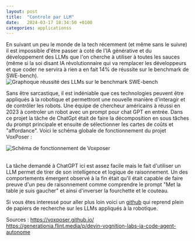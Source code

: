 ```yaml
---
layout: post
title:  "Controle par LLM"
date:   2024-03-17 18:34:50 +0100
categories: applicationss
---
```

<link rel="stylesheet" href="https://picorba.github.io/Rapport-veille-technologique/assets/css/theme_dark.css">

En suivant un peu le monde de la tech récemment (et même sans le suivre) il est impossible d'être passer à coté de l'IA générative et du développement des LLMs que l'on cherche à utiliser à toutes les sauces (même si la soi disant IA révolutionnaire qui va remplacer les développeurs et que coder ne servira à rien a en fait 14% de réussite sur le benchmark de SWE-bench). <br>
 <img src="https://picorba.github.io/Rapport-veille-technologique/assets/images/mensonge.png" alt="Graphoque réussité des LLMs sur le benchmark SWE-bench"><br>


Sans être sarcastique, il est indéniable que ces technologies peuvent être appliqués à la robotique et permettront une nouvelle manière d'interagir et de contrôler les robots. Une équipe de chercheur américains à réussi en 2023 à controler un robot avec un prompt pour chat GPT en entrée. Dans ce projet la tâche de ChatGpt était de faire la décomposition en sous tâches du prompt principale et ensuite de sélectionner les cartes de coûts et "affordance". Voici le schéma globale de fonctionnement du projet VoxPoser :

 <img src="https://picorba.github.io/Rapport-veille-technologique/assets/images/voxposer.png" alt="Schéma de fonctionnement de Voxposer"><br>

<br>
 La tâche demandé à ChatGPT ici est assez facile mais le fait d'utiliser un LLM permet de tirer de son intelligence et logique de raisonnement. Un des comportements émergent observé à la fin était qu'il était capable de faire preuve d'un peu de raisonnement comme comprendre le prompt "Met la table je suis gaucher" et ainsi d'inverser la fourchette et le couteau. <br>

Si vous êtes interessé pour aller plus loin voici un [github](https://github.com/GT-RIPL/Awesome-LLM-Robotics) qui reprend plein de papiers de recherche sur les LLMs appliqués à la robotique.


Sources : 
https://voxposer.github.io/
https://generationia.flint.media/p/devin-vognition-labs-ia-code-agent-autonome
